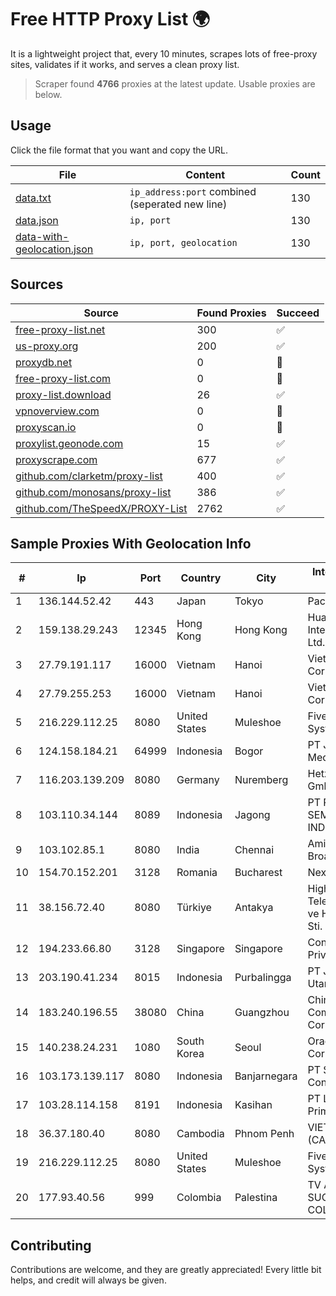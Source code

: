 
# Free HTTP Proxy List 🌍

It is a lightweight project that, every 10 minutes, scrapes lots of free-proxy sites, validates if it works, and serves a clean proxy list.


> Scraper found **4766** proxies at the latest update. Usable proxies are below.

## Usage

Click the file format that you want and copy the URL.


|File|Content|Count|
|----|-------|-----|
|[data.txt](https://raw.githubusercontent.com/themiralay/Proxy-List-World/master/data.txt)|`ip_address:port` combined (seperated new line)|130|
|[data.json](https://raw.githubusercontent.com/themiralay/Proxy-List-World/master/data.json)|`ip, port`|130|
|[data-with-geolocation.json](https://raw.githubusercontent.com/themiralay/Proxy-List-World/master/data-with-geolocation.json)|`ip, port, geolocation`|130|

## Sources

|Source|Found Proxies|Succeed|
|------|-------------|-------|
|[free-proxy-list.net](https://free-proxy-list.net)|300|✅|
|[us-proxy.org](https://www.us-proxy.org)|200|✅|
|[proxydb.net](http://proxydb.net)|0|🚫|
|[free-proxy-list.com](https://free-proxy-list.com/?page=&port=&type%5B%5D=http&type%5B%5D=https&up_time=0&search=Search)|0|🚫|
|[proxy-list.download](https://www.proxy-list.download/HTTP)|26|✅|
|[vpnoverview.com](https://vpnoverview.com/privacy/anonymous-browsing/free-proxy-servers)|0|🚫|
|[proxyscan.io](https://www.proxyscan.io)|0|🚫|
|[proxylist.geonode.com](https://proxylist.geonode.com/api/proxy-list?limit=300&page=1&sort_by=lastChecked&sort_type=desc&protocols=http,https)|15|✅|
|[proxyscrape.com](https://api.proxyscrape.com/v2/?request=displayproxies&protocol=http&timeout=10000&country=all&ssl=all&anonymity=all)|677|✅|
|[github.com/clarketm/proxy-list](https://raw.githubusercontent.com/clarketm/proxy-list/master/proxy-list-raw.txt)|400|✅|
|[github.com/monosans/proxy-list](https://raw.githubusercontent.com/monosans/proxy-list/main/proxies/http.txt)|386|✅|
|[github.com/TheSpeedX/PROXY-List](https://raw.githubusercontent.com/TheSpeedX/PROXY-List/master/http.txt)|2762|✅|


## Sample Proxies With Geolocation Info

|#|Ip|Port|Country|City|Internet Service Provider|
|-|--|----|-------|----|-------------------------|
|1|136.144.52.42|443|Japan|Tokyo|Packet Host, Inc.|
|2|159.138.29.243|12345|Hong Kong|Hong Kong|Huawei International Pte. Ltd.|
|3|27.79.191.117|16000|Vietnam|Hanoi|Viettel Corporation|
|4|27.79.255.253|16000|Vietnam|Hanoi|Viettel Corporation|
|5|216.229.112.25|8080|United States|Muleshoe|Five Area Systems, LLC|
|6|124.158.184.21|64999|Indonesia|Bogor|PT Jala Lintas Media|
|7|116.203.139.209|8080|Germany|Nuremberg|Hetzner Online GmbH|
|8|103.110.34.144|8089|Indonesia|Jagong|PT RECONET SEMESTA INDONESIA|
|9|103.102.85.1|8080|India|Chennai|Amigos Broadband Pvt Ltd|
|10|154.70.152.201|3128|Romania|Bucharest|NexonHost Srl|
|11|38.156.72.40|8080|Türkiye|Antakya|High Speed Telekomunikasyon ve Hab. Hiz. Ltd. Sti.|
|12|194.233.66.80|3128|Singapore|Singapore|Contabo Asia Private Limited|
|13|203.190.41.234|8015|Indonesia|Purbalingga|PT Jaring Lintas Utara|
|14|183.240.196.55|38080|China|Guangzhou|China Mobile Communications Corporation|
|15|140.238.24.231|1080|South Korea|Seoul|Oracle Corporation|
|16|103.173.139.117|8080|Indonesia|Banjarnegara|PT Serayu Multi Connection|
|17|103.28.114.158|8191|Indonesia|Kasihan|PT Lintas Data Prima|
|18|36.37.180.40|8080|Cambodia|Phnom Penh|VIETTEL (CAMBODIA) PTE|
|19|216.229.112.25|8080|United States|Muleshoe|Five Area Systems, LLC|
|20|177.93.40.56|999|Colombia|Palestina|TV AZTECA SUCURSAL COLOMBIA|



## Contributing

Contributions are welcome, and they are greatly appreciated! Every
little bit helps, and credit will always be given.

